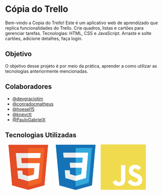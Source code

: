 # Cópia do Trello

Bem-vindo a Copia do Trello! Este é um aplicativo web de aprendizado que replica funcionalidades do Trello. Crie quadros, listas e cartões para gerenciar tarefas. Tecnologias: HTML, CSS e JavaScript. Arraste e solte cartões, adicione detalhes, faça login.

## Objetivo

O objetivo desse projeto é por meio da prática, aprender a como utilizar as tecnologias anteriormente mencionadas.

## Colaboradores

- [@devgraciotim](https://github.com/devgraciotim)
- [@conradocmatheus](https://github.com/conradocmatheus)
- [@hoesel15](https://github.com/hoesel15)
- [@knevctt](https://github.com/knevctt)
- [@PauloGabrielX](https://github.com/PauloGabrielX)

## Tecnologias Utilizadas

<div>
    <img src="https://raw.githubusercontent.com/devicons/devicon/master/icons/html5/html5-original.svg" alt="Tecnologias Utilizadas" width="150px">
    <img src="https://raw.githubusercontent.com/devicons/devicon/master/icons/css3/css3-original.svg" alt="Tecnologias Utilizadas" width="150px">
    <img src="https://raw.githubusercontent.com/devicons/devicon/master/icons/javascript/javascript-plain.svg" alt="Tecnologias Utilizadas" width="150px">
</div>
